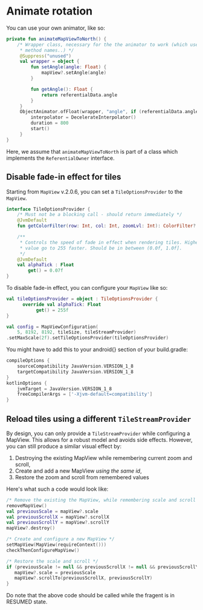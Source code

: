 # Animate rotation

You can use your own animator, like so:
```kotlin
private fun animateMapViewToNorth() {
    /* Wrapper class, necessary for the the animator to work (which uses reflection to infer
     * method names..) */
     @Suppress("unused")
     val wrapper = object {
         fun setAngle(angle: Float) {
             mapView?.setAngle(angle)
         }

         fun getAngle(): Float {
             return referentialData.angle
         }
     }
     ObjectAnimator.ofFloat(wrapper, "angle", if (referentialData.angle > 180f) 360f else 0f).apply {
         interpolator = DecelerateInterpolator()
         duration = 800
         start()
     }
}
```
Here, we assume that `animateMapViewToNorth` is part of a class which implements the `ReferentialOwner`
interface.

## Disable fade-in effect for tiles

Starting from `MapView` v.2.0.6, you can set a `TileOptionsProvider` to the `MapView`.

```kotlin
interface TileOptionsProvider {
    /* Must not be a blocking call - should return immediately */
    @JvmDefault
    fun getColorFilter(row: Int, col: Int, zoomLvl: Int): ColorFilter? = null

    /**
     * Controls the speed of fade in effect when rendering tiles. Higher values make alpha
     * value go to 255 faster. Should be in between (0.0f, 1.0f].
     */
    @JvmDefault
    val alphaTick : Float
        get() = 0.07f
}
```

To disable fade-in effect, you can configure your `MapView` like so:
```kotlin
val tileOptionsProvider = object : TileOptionsProvider {
      override val alphaTick: Float
           get() = 255f
}

val config = MapViewConfiguration(
    5, 8192, 8192, tileSize, tileStreamProvider)
.setMaxScale(2f).setTileOptionsProvider(tileOptionsProvider)
```

You might have to add this to your android{} section of your build.gradle:
```groovy
compileOptions {
    sourceCompatibility JavaVersion.VERSION_1_8
    targetCompatibility JavaVersion.VERSION_1_8
}
kotlinOptions {
    jvmTarget = JavaVersion.VERSION_1_8
    freeCompilerArgs = ['-Xjvm-default=compatibility']
}
```

## Reload tiles using a different `TileStreamProvider`

By design, you can only provide a `TileStreamProvider` while configuring a MapView. This allows for a robust model and avoids side effects.
However, you can still produce a similar visual effect by:

1. Destroying the existing MapView while remembering current zoom and scroll,
2. Create and add a new MapView _using the same id_,
3. Restore the zoom and scroll from remembered values

Here's what such a code would look like:

```kotlin
/* Remove the existing the MapView, while remembering scale and scroll */
removeMapView()
val previousScale = mapView?.scale
val previousScrollX = mapView?.scrollX
val previousScrollY = mapView?.scrollY
mapView?.destroy()

/* Create and configure a new MapView */
setMapView(MapView(requireContext()))
checkThenConfigureMapView()

/* Restore the scale and scroll */
if (previousScale != null && previousScrollX != null && previousScrollY != null) {
   mapView?.scale = previousScale
   mapView?.scrollTo(previousScrollX, previousScrollY)
}
```

Do note that the above code should be called while the fragent is in RESUMED state.
